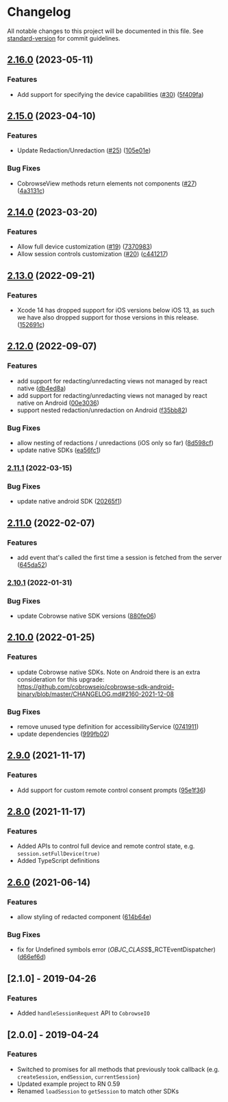 # Changelog

All notable changes to this project will be documented in this file. See [standard-version](https://github.com/conventional-changelog/standard-version) for commit guidelines.

## [2.16.0](https://github.com/cobrowseio/cobrowse-sdk-react-native/compare/v2.15.0...v2.16.0) (2023-05-11)


### Features

* Add support for specifying the device capabilities ([#30](https://github.com/cobrowseio/cobrowse-sdk-react-native/issues/30)) ([5f409fa](https://github.com/cobrowseio/cobrowse-sdk-react-native/commit/5f409fab2a9d9c5e6902ce36887f3d4021493b36))

## [2.15.0](https://github.com/cobrowseio/cobrowse-sdk-react-native/compare/v2.14.0...v2.15.0) (2023-04-10)


### Features

* Update Redaction/Unredaction ([#25](https://github.com/cobrowseio/cobrowse-sdk-react-native/issues/25)) ([105e01e](https://github.com/cobrowseio/cobrowse-sdk-react-native/commit/105e01e17c50dc11b069ec19c781edcde1962041))


### Bug Fixes

* CobrowseView methods return elements not components ([#27](https://github.com/cobrowseio/cobrowse-sdk-react-native/issues/27)) ([4a3131c](https://github.com/cobrowseio/cobrowse-sdk-react-native/commit/4a3131c41dfdac35d99bb0e56709255db0207393))

## [2.14.0](https://github.com/cobrowseio/cobrowse-sdk-react-native/compare/v2.13.0...v2.14.0) (2023-03-20)


### Features

* Allow full device customization ([#19](https://github.com/cobrowseio/cobrowse-sdk-react-native/issues/19)) ([7370983](https://github.com/cobrowseio/cobrowse-sdk-react-native/commit/73709834f9035c2024f1c02f3175a4cb7c4bb2ac))
* Allow session controls customization ([#20](https://github.com/cobrowseio/cobrowse-sdk-react-native/issues/20)) ([c441217](https://github.com/cobrowseio/cobrowse-sdk-react-native/commit/c441217f5e7dec7eda194d551017ec3523637d49))

## [2.13.0](https://github.com/cobrowseio/cobrowse-sdk-react-native/compare/v2.12.0...v2.13.0) (2022-09-21)


### Features

* Xcode 14 has dropped support for iOS versions below iOS 13, as such we have also dropped support for those versions in this release. ([152691c](https://github.com/cobrowseio/cobrowse-sdk-react-native/commit/152691ce88a2b9559c6e4c14e1e8d4cfaf36dc47))

## [2.12.0](https://github.com/cobrowseio/cobrowse-sdk-react-native/compare/v2.11.2-unredaction.0...v2.12.0) (2022-09-07)


### Features

* add support for redacting/unredacting views not managed by react native ([db4ed8a](https://github.com/cobrowseio/cobrowse-sdk-react-native/commit/db4ed8a57da53c2acc0310975f5eeda914db05f7))
* add support for redacting/unredacting views not managed by react native on Android ([00e3036](https://github.com/cobrowseio/cobrowse-sdk-react-native/commit/00e3036c2247b8a20ed705543ca9df4aa54218f6))
* support nested redaction/unredaction on Android ([f35bb82](https://github.com/cobrowseio/cobrowse-sdk-react-native/commit/f35bb821187489b03763c5f1732b9104666639bd))


### Bug Fixes

* allow nesting of redactions / unredactions (iOS only so far) ([8d598cf](https://github.com/cobrowseio/cobrowse-sdk-react-native/commit/8d598cf293def0551933588e6b11539583dffafc))
* update native SDKs ([ea56fc1](https://github.com/cobrowseio/cobrowse-sdk-react-native/commit/ea56fc136f638afdeda9d4a5eff8f15fcf096a9a))

### [2.11.1](https://github.com/cobrowseio/cobrowse-sdk-react-native/compare/v2.11.0...v2.11.1) (2022-03-15)


### Bug Fixes

* update native android SDK ([20265f1](https://github.com/cobrowseio/cobrowse-sdk-react-native/commit/20265f177d79c9834ac89113c83f5dcd55fd2d26))

## [2.11.0](https://github.com/cobrowseio/cobrowse-sdk-react-native/compare/v2.10.1...v2.11.0) (2022-02-07)


### Features

* add event that's called the first time a session is fetched from the server ([645da52](https://github.com/cobrowseio/cobrowse-sdk-react-native/commit/645da52ec3158ab8ec9dd697a32e211f73a94738))

### [2.10.1](https://github.com/cobrowseio/cobrowse-sdk-react-native/compare/v2.10.0...v2.10.1) (2022-01-31)


### Bug Fixes

* update Cobrowse native SDK versions ([880fe06](https://github.com/cobrowseio/cobrowse-sdk-react-native/commit/880fe06f2b9f509511608f3b89226b5b71b93141))

## [2.10.0](https://github.com/cobrowseio/cobrowse-sdk-react-native/compare/v2.9.1...v2.10.0) (2022-01-25)


### Features

* update Cobrowse native SDKs. Note on Android there is an extra consideration for this upgrade: https://github.com/cobrowseio/cobrowse-sdk-android-binary/blob/master/CHANGELOG.md#2160-2021-12-08


### Bug Fixes

* remove unused type definition for accessibilityService ([0741911](https://github.com/cobrowseio/cobrowse-sdk-react-native/commit/0741911486a4146e4df38393dc6591996021105a))
* update dependencies ([999fb02](https://github.com/cobrowseio/cobrowse-sdk-react-native/commit/999fb027752d96a3a37da11f0115b14415be1127))

## [2.9.0](https://github.com/cobrowseio/cobrowse-sdk-react-native/compare/v2.8.0...v2.9.0) (2021-11-17)


### Features

* Add support for custom remote control consent prompts ([95e1f36](https://github.com/cobrowseio/cobrowse-sdk-react-native/commit/95e1f361e5c18f8f1ffb7ae6477525aab055cd7c))

## [2.8.0](https://github.com/cobrowseio/cobrowse-sdk-react-native/compare/v2.6.0...v2.8.0) (2021-11-17)

### Features

* Added APIs to control full device and remote control state, e.g. `session.setFullDevice(true)`
* Added TypeScript definitions


## [2.6.0](https://github.com/cobrowseio/cobrowse-sdk-react-native/compare/v2.5.2...v2.6.0) (2021-06-14)


### Features

* allow styling of redacted component ([614b64e](https://github.com/cobrowseio/cobrowse-sdk-react-native/commit/614b64e56a127aec693077f336935c628b609117))


### Bug Fixes

* fix for Undefined symbols error (_OBJC_CLASS_$_RCTEventDispatcher) ([d66ef6d](https://github.com/cobrowseio/cobrowse-sdk-react-native/commit/d66ef6d6767b567db524865e002867718ca6301a))

## [2.1.0] - 2019-04-26

### Features

- Added `handleSessionRequest` API to `CobrowseIO`


## [2.0.0] - 2019-04-24

### Features
- Switched to promises for all methods that previously took callback (e.g. `createSession`, `endSession`, `currentSession`)
- Updated example project to RN 0.59
- Renamed `loadSession` to `getSession` to match other SDKs
